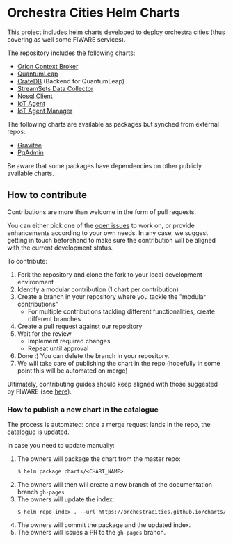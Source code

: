 # Orchestra Cities Helm Charts

This project includes [helm](https://helm.sh/) charts developed to deploy
orchestra cities (thus covering as well some FIWARE services).

The repository includes the following charts:

-   [Orion Context Broker](charts/orion)
-   [QuantumLeap](charts/quantumleap)
-   [CrateDB](charts/crate) (Backend for QuantumLeap)
-   [StreamSets Data Collector](charts/datacollector)
-   [Nosql Client](charts/nosqlclient)
-   [IoT Agent](charts/iot-agent)
-   [IoT Agent Manager](charts/iot-agent-manager)

The following charts are available as packages but synched from external repos:

-   [Gravitee](https://github.com/gravitee-io/gravitee-kubernetes/tree/master/gravitee)
-   [PgAdmin](https://github.com/stakater-charts/pgadmin/tree/master/pgadmin)

Be aware that some packages have dependencies on other publicly available
charts.

## How to contribute

Contributions are more than welcome in the form of pull requests.

You can either pick one of the
[open issues](https://github.com/orchestracities/charts/issues) to work on, or
provide enhancements according to your own needs. In any case, we suggest
getting in touch beforehand to make sure the contribution will be aligned with
the current development status.

To contribute:

1. Fork the repository and clone the fork to your local development environment
1. Identify a modular contribution (1 chart per contribution)
1. Create a branch in your repository where you tackle the "modular
   contributions"
    - For multiple contributions tackling different functionalities, create
      different branches
1. Create a pull request against our repository
1. Wait for the review
    - Implement required changes
    - Repeat until approval
1. Done :) You can delete the branch in your repository.
1. We will take care of publishing the chart in the repo (hopefully in some
   point this will be automated on merge)

Ultimately, contributing guides should keep aligned with those suggested by
FIWARE (see
[here](https://github.com/Fiware/developmentGuidelines/blob/master/external_contributions.mediawiki)).

### How to publish a new chart in the catalogue

The process is automated: once a merge request lands in the repo, the catalogue
is updated.

In case you need to update manually:

1. The owners will package the chart from the master repo:
    ```
    $ helm package charts/<CHART_NAME>
    ```
1. The owners will then will create a new branch of the documentation branch
   `gh-pages`
1. The owners will update the index:
    ```
    $ helm repo index . --url https://orchestracities.github.io/charts/
    ```
1. The owners will commit the package and the updated index.
1. The owners will issues a PR to the `gh-pages` branch.
